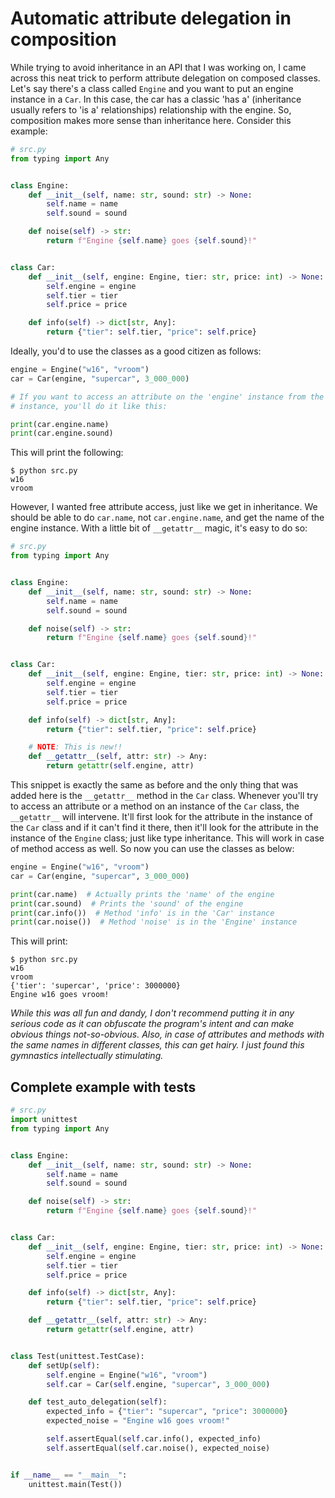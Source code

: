 # Automatic attribute delegation in composition

While trying to avoid inheritance in an API that I was working on, I came across this neat trick to perform attribute delegation on composed classes. Let's say there's a class called `Engine` and you want to put an engine instance in a `Car`. In this case, the car has a classic 'has a' (inheritance usually refers to 'is a' relationships) relationship with the engine. So, composition makes more sense than inheritance here. Consider this example:


```python
# src.py
from typing import Any


class Engine:
    def __init__(self, name: str, sound: str) -> None:
        self.name = name
        self.sound = sound

    def noise(self) -> str:
        return f"Engine {self.name} goes {self.sound}!"


class Car:
    def __init__(self, engine: Engine, tier: str, price: int) -> None:
        self.engine = engine
        self.tier = tier
        self.price = price

    def info(self) -> dict[str, Any]:
        return {"tier": self.tier, "price": self.price}
```

Ideally, you'd to use the classes as a good citizen as follows:

```python
engine = Engine("w16", "vroom")
car = Car(engine, "supercar", 3_000_000)

# If you want to access an attribute on the 'engine' instance from the 'car'
# instance, you'll do it like this:

print(car.engine.name)
print(car.engine.sound)
```

This will print the following:

```
$ python src.py
w16
vroom
```

However, I wanted free attribute access, just like we get in inheritance. We should be able to do `car.name`, not `car.engine.name`, and get the name of the engine instance. With a little bit of `__getattr__` magic, it's easy to do so:


```python
# src.py
from typing import Any


class Engine:
    def __init__(self, name: str, sound: str) -> None:
        self.name = name
        self.sound = sound

    def noise(self) -> str:
        return f"Engine {self.name} goes {self.sound}!"


class Car:
    def __init__(self, engine: Engine, tier: str, price: int) -> None:
        self.engine = engine
        self.tier = tier
        self.price = price

    def info(self) -> dict[str, Any]:
        return {"tier": self.tier, "price": self.price}

    # NOTE: This is new!!
    def __getattr__(self, attr: str) -> Any:
        return getattr(self.engine, attr)
```

This snippet is exactly the same as before and the only thing that was added here is the `__getattr__` method in the `Car` class. Whenever you'll try to access an attribute or a method on an instance of the `Car` class, the `__getattr__` will intervene. It'll first look for the attribute in the instance of the `Car` class and if it can't find it there, then it'll look for the attribute in the instance of the `Engine` class; just like type inheritance. This will work in case of method access as well. So now you can use the classes as below:

```python
engine = Engine("w16", "vroom")
car = Car(engine, "supercar", 3_000_000)

print(car.name)  # Actually prints the 'name' of the engine
print(car.sound)  # Prints the 'sound' of the engine
print(car.info())  # Method 'info' is in the 'Car' instance
print(car.noise())  # Method 'noise' is in the 'Engine' instance
```

This will print:

```
$ python src.py
w16
vroom
{'tier': 'supercar', 'price': 3000000}
Engine w16 goes vroom!
```

*While this was all fun and dandy, I don't recommend putting it in any serious code as it can obfuscate the program's intent and can make obvious things not-so-obvious. Also, in case of attributes and methods with the same names in different classes, this can get hairy. I just found this gymnastics intellectually stimulating.*

## Complete example with tests

```python
# src.py
import unittest
from typing import Any


class Engine:
    def __init__(self, name: str, sound: str) -> None:
        self.name = name
        self.sound = sound

    def noise(self) -> str:
        return f"Engine {self.name} goes {self.sound}!"


class Car:
    def __init__(self, engine: Engine, tier: str, price: int) -> None:
        self.engine = engine
        self.tier = tier
        self.price = price

    def info(self) -> dict[str, Any]:
        return {"tier": self.tier, "price": self.price}

    def __getattr__(self, attr: str) -> Any:
        return getattr(self.engine, attr)


class Test(unittest.TestCase):
    def setUp(self):
        self.engine = Engine("w16", "vroom")
        self.car = Car(self.engine, "supercar", 3_000_000)

    def test_auto_delegation(self):
        expected_info = {"tier": "supercar", "price": 3000000}
        expected_noise = "Engine w16 goes vroom!"

        self.assertEqual(self.car.info(), expected_info)
        self.assertEqual(self.car.noise(), expected_noise)


if __name__ == "__main__":
    unittest.main(Test())
```
